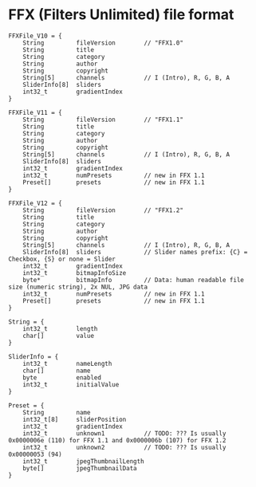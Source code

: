FFX (Filters Unlimited) file format
===================================
    
    FFXFile_V10 = {
        String         fileVersion        // "FFX1.0"
        String         title
        String         category
        String         author
        String         copyright
        String[5]      channels           // I (Intro), R, G, B, A
        SliderInfo[8]  sliders
        int32_t        gradientIndex
    }
    
    FFXFile_V11 = {
        String         fileVersion        // "FFX1.1"
        String         title
        String         category
        String         author
        String         copyright
        String[5]      channels           // I (Intro), R, G, B, A
        SliderInfo[8]  sliders
        int32_t        gradientIndex
        int32_t        numPresets         // new in FFX 1.1
        Preset[]       presets            // new in FFX 1.1
    }
    
    FFXFile_V12 = {
        String         fileVersion        // "FFX1.2"
        String         title
        String         category
        String         author
        String         copyright
        String[5]      channels           // I (Intro), R, G, B, A
        SliderInfo[8]  sliders            // Slider names prefix: {C} = Checkbox, {S} or none = Slider
        int32_t        gradientIndex
        int32_t        bitmapInfoSize
        byte*          bitmapInfo         // Data: human readable file size (numeric string), 2x NUL, JPG data
        int32_t        numPresets         // new in FFX 1.1
        Preset[]       presets            // new in FFX 1.1
    }
    
    String = {
        int32_t        length
        char[]         value
    }
    
    SliderInfo = {
        int32_t        nameLength
        char[]         name
        byte           enabled
        int32_t        initialValue
    }
    
    Preset = {
        String         name
        int32_t[8]     sliderPosition
        int32_t        gradientIndex
        int32_t        unknown1           // TODO: ??? Is usually 0x0000006e (110) for FFX 1.1 and 0x0000006b (107) for FFX 1.2
        int32_t        unknown2           // TODO: ??? Is usually 0x00000053 (94)
        int32_t        jpegThumbnailLength
        byte[]         jpegThumbnailData
    }
